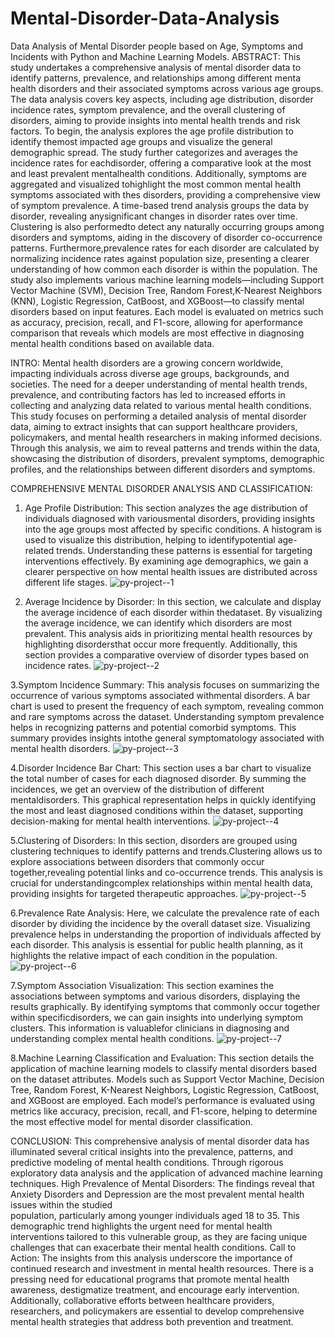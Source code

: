 # Mental-Disorder-Data-Analysis
Data Analysis of Mental Disorder people based on Age, Symptoms and Incidents with Python and Machine Learning Models.
ABSTRACT: 
    This study undertakes a comprehensive analysis of mental disorder data to identify patterns, prevalence, and relationships among different menta health disorders and their associated symptoms across various age groups. The data analysis covers key aspects, including age distribution, disorder incidence rates, symptom prevalence, and the overall clustering of disorders, aiming to provide insights into mental health trends and risk factors.
    To begin, the analysis explores the age profile distribution to identify themost impacted age groups and visualize the general demographic spread. The study further categorizes and averages the incidence rates for eachdisorder, offering a comparative look at the most and least prevalent mentalhealth conditions. Additionally, symptoms are aggregated and visualized tohighlight the most common mental health symptoms associated with thes disorders, providing a comprehensive view of symptom prevalence.
     A time-based trend analysis groups the data by disorder, revealing anysignificant changes in disorder rates over time. Clustering is also performedto detect any naturally occurring groups among disorders and symptoms, aiding in the discovery of disorder co-occurrence patterns. Furthermore,prevalence rates for each disorder are calculated by normalizing incidence rates against population size, presenting a clearer understanding of how    common each disorder is within the population.
     The study also implements various machine learning models—including Support Vector Machine (SVM), Decision Tree, Random Forest,K-Nearest Neighbors (KNN), Logistic Regression, CatBoost, and XGBoost—to classify mental disorders based on input features. Each model is evaluated on metrics such as accuracy, precision, recall, and F1-score, allowing for aperformance comparison that reveals which models are most effective in diagnosing mental health conditions based on available data.

INTRO: 
 Mental health disorders are a growing concern worldwide, impacting individuals across diverse age groups, backgrounds, and societies. The need for a deeper understanding of mental health trends, prevalence, and contributing factors has led to increased efforts in collecting and analyzing data related to various mental
 health conditions. This study focuses on performing a detailed analysis of mental disorder data, aiming to extract insights that can support healthcare providers,
 policymakers, and mental health researchers in making informed decisions. Through this analysis, we aim to reveal patterns and trends within the data, showcasing the distribution of disorders, prevalent symptoms, demographic profiles, and the relationships between different disorders and symptoms.
     
COMPREHENSIVE MENTAL DISORDER ANALYSIS AND CLASSIFICATION:
1. Age Profile Distribution: 
 This section analyzes the age distribution of individuals diagnosed with variousmental disorders, providing insights into the age groups most affected by specific
 conditions. A histogram is used to visualize this distribution, helping to identifypotential age-related trends. Understanding these patterns is essential for targeting interventions effectively. By examining age demographics, we gain a clearer perspective on how mental health issues are distributed across different life stages.
 ![py-project--1](https://github.com/user-attachments/assets/a5eab5db-08d9-4424-94b9-a97c992e4c52)

2. Average Incidence by Disorder: 
 In this section, we calculate and display the average incidence of each disorder within thedataset. By visualizing the average incidence, we can identify which disorders are most prevalent. This analysis aids in prioritizing mental health resources by highlighting disordersthat occur more frequently. Additionally, this section provides a comparative overview of disorder types based on incidence rates.
![py-project--2](https://github.com/user-attachments/assets/1f268773-23d8-4e93-b187-db67fbc33cf8)

3.Symptom Incidence Summary: 
 This analysis focuses on summarizing the occurrence of various symptoms associated withmental disorders. A bar chart is used to present the frequency of each symptom, revealing common and rare symptoms across the dataset. Understanding symptom prevalence helps in recognizing patterns and potential comorbid symptoms. This summary provides insights intothe general symptomatology associated with mental health disorders.
 ![py-project--3](https://github.com/user-attachments/assets/17fa9a60-f743-4d10-baa5-b6a093f901a9)

4.Disorder Incidence Bar Chart: 
 This section uses a bar chart to visualize the total number of cases for each diagnosed disorder. By summing the incidences, we get an overview of the distribution of different mentaldisorders. This graphical representation helps in quickly identifying the most and least diagnosed conditions within the dataset, supporting decision-making for mental health interventions.
 ![py-project--4](https://github.com/user-attachments/assets/6b39c63f-4aea-4420-897e-f6a0684d549c)

5.Clustering of Disorders:
 In this section, disorders are grouped using clustering techniques to identify patterns and trends.Clustering allows us to explore associations between disorders that commonly occur together,revealing potential links and co-occurrence trends. This analysis is crucial for understandingcomplex relationships within mental health data, providing insights for targeted therapeutic approaches.
 ![py-project--5](https://github.com/user-attachments/assets/351a087a-bdfb-4af1-a8a7-afe7b70279b9)

6.Prevalence Rate Analysis:
 Here, we calculate the prevalence rate of each disorder by dividing the incidence by the overall dataset size. Visualizing prevalence helps in understanding the proportion of individuals affected by each disorder. This analysis is essential for public health planning, as it highlights the relative impact of each condition in the population.
 ![py-project--6](https://github.com/user-attachments/assets/46b0f5fe-83a4-4b53-99a4-caa0162a99d0)

7.Symptom Association Visualization: 
 This section examines the associations between symptoms and various disorders, displaying the results graphically. By identifying symptoms that commonly occur together within specificdisorders, we can gain insights into underlying symptom clusters. This information is valuablefor clinicians in diagnosing and understanding complex mental health conditions.
 ![py-project--7](https://github.com/user-attachments/assets/d56ba25d-4d36-45aa-b2f1-5aea2ce5513a)

8.Machine Learning Classification and Evaluation: 
 This section details the application of machine learning models to classify mental disorders based on the dataset attributes. Models such as Support Vector Machine, Decision Tree, Random Forest, K-Nearest Neighbors, Logistic Regression, CatBoost, and XGBoost are employed. Each model’s performance is evaluated using metrics like accuracy, precision, recall, and F1-score, helping to determine the most effective model for mental disorder classification.

 CONCLUSION: 
     This comprehensive analysis of mental disorder data has illuminated several critical insights into the prevalence, patterns, and predictive modeling of mental
 health conditions. Through rigorous exploratory data analysis and the application of advanced machine learning techniques.
     High Prevalence of Mental Disorders: The findings reveal that Anxiety Disorders and Depression are the most prevalent mental health issues within the studied  
 population, particularly among younger individuals aged 18 to 35. This demographic trend highlights the urgent need for mental health interventions
 tailored to this vulnerable group, as they are facing unique challenges that can exacerbate their mental health conditions.
     Call to Action: The insights from this analysis underscore the importance of continued research and investment in mental health resources. There is a pressing 
 need for educational programs that promote mental health awareness, destigmatize treatment, and encourage early intervention. Additionally, collaborative efforts 
 between healthcare providers, researchers, and policymakers are essential to develop comprehensive mental health strategies that address both prevention and treatment.







